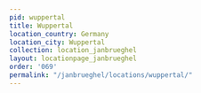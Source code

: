 ```yaml
---
pid: wuppertal
title: Wuppertal
location_country: Germany
location_city: Wuppertal
collection: location_janbrueghel
layout: locationpage_janbrueghel
order: '069'
permalink: "/janbrueghel/locations/wuppertal/"
---
```

